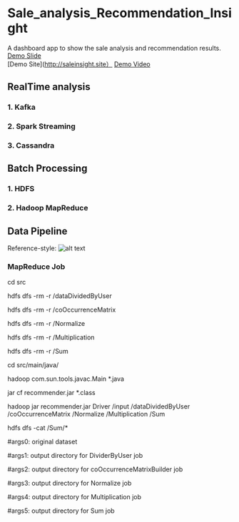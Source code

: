 # Sale_analysis_Recommendation_Insight
A dashboard app to show the sale analysis and recommendation results.  
[Demo Slide](http://goo.gl/nmcbR4)  
[Demo Site](http://saleinsight.site） 
[Demo Video](https://youtu.be/z0aIcaDKFn0)  




## RealTime analysis
### 1. Kafka
### 2. Spark Streaming
### 3. Cassandra

## Batch Processing 
### 1. HDFS
### 2. Hadoop MapReduce

## Data Pipeline
Reference-style: 
![alt text][logo]

[logo]: https://github.com/zkz917/Sale_analysis_Recommendation_Insight/blob/master/image/data.png

### MapReduce Job
cd src

hdfs dfs -rm -r /dataDividedByUser

hdfs dfs -rm -r /coOccurrenceMatrix

hdfs dfs -rm -r /Normalize

hdfs dfs -rm -r /Multiplication

hdfs dfs -rm -r /Sum

cd src/main/java/

hadoop com.sun.tools.javac.Main *.java

jar cf recommender.jar *.class

hadoop jar recommender.jar Driver /input /dataDividedByUser /coOccurrenceMatrix /Normalize /Multiplication /Sum

hdfs dfs -cat /Sum/*

#args0: original dataset

#args1: output directory for DividerByUser job

#args2: output directory for coOccurrenceMatrixBuilder job

#args3: output directory for Normalize job

#args4: output directory for Multiplication job

#args5: output directory for Sum job
